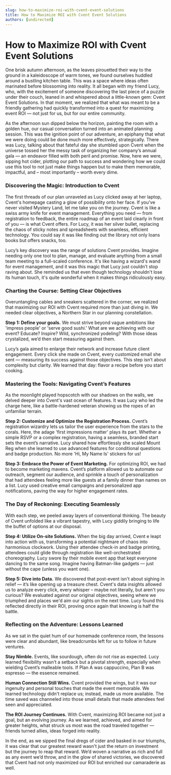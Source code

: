 ```yaml
---
slug: how-to-maximize-roi-with-cvent-event-solutions
title: How to Maximize ROI with Cvent Event Solutions
authors: [undirected]
---
```



# How to Maximize ROI with Cvent Event Solutions

One brisk autumn afternoon, as the leaves pirouetted their way to the ground in a kaleidoscope of warm tones, we found ourselves huddled around a bustling kitchen table. This was a space where ideas often marinated before blossoming into reality. It all began with my friend Lucy, who, with the excitement of someone discovering the last piece of a puzzle under their couch, leaned in and whispered about a little-known gem: Cvent Event Solutions. In that moment, we realized that what was meant to be a friendly gathering had quickly transformed into a quest for maximizing event ROI — not just for us, but for our entire community. 

As the afternoon sun dipped below the horizon, painting the room with a golden hue, our casual conversation turned into an animated planning session. This was the ignition point of our adventure, an epiphany that what we were doing could be done much more effectively, strategically. There was Lucy, talking about that fateful day she stumbled upon Cvent when the universe tossed her the messy task of organizing her company’s annual gala — an endeavor filled with both peril and promise. Now, here we were, sipping hot cider, plotting our path to success and wondering how we could use this tool to not just make things happen but to make them memorable, impactful, and – most importantly – worth every dime. 

### Discovering the Magic: Introduction to Cvent

The first threads of our plan unraveled as Lucy clicked away at her laptop, Cvent's homepage casting a glow of possibility onto her face. If you've never visited Mystery Land, let me take you on the journey. Cvent is like a swiss army knife for event management. Everything you need — from registration to feedback, the entire roadmap of an event laid clearly in front of you — is what Cvent offers. For Lucy, it was her silver bullet, replacing the chaos of sticky notes and spreadsheets with seamless, efficient technology. You could say it was like finding out the library not only loans books but offers snacks, too.

Lucy’s key discovery was the range of solutions Cvent provides. Imagine needing only one tool to plan, manage, and evaluate anything from a small team meeting to a full-scaled conference. It's like having a wizard's wand for event management, and it was this magic that Lucy just couldn’t stop raving about. She reminded us that even though technology shouldn't lose its human touch, it's quite wonderful when it makes things ridiculously easy.

### Charting the Course: Setting Clear Objectives

Overuntangling cables and sneakers scattered in the corner, we realized that maximizing our ROI with Cvent required more than just diving in. We needed clear objectives, a Northern Star in our planning constellation.

**Step 1: Define your goals.** We must strive beyond vague ambitions like 'impress people' or 'serve good sushi.' What are we achieving with our event? Educate? Inspire? Wild, synchronized yodeling? With those ideas crystalized, we’d then start measuring against them. 

Lucy’s gala aimed to enlarge their network and increase future client engagement. Every click she made on Cvent, every customized email she sent — measuring its success against those objectives. This step isn’t about complexity but clarity. We learned that day: flavor a recipe before you start cooking.

### Mastering the Tools: Navigating Cvent’s Features

As the moonlight played hopscotch with our shadows on the walls, we delved deeper into Cvent's vast ocean of features. It was Lucy who led the charge here, like a battle-hardened veteran showing us the ropes of an unfamiliar terrain. 

**Step 2: Customize and Optimize the Registration Process.** Cvent’s registration wizardry lets us tailor the user experience from the stars to the corals. Here, the adage 'first impressions matter' plays its part. Whether a simple RSVP or a complex registration, having a seamless, branded start sets the event’s narrative. Lucy shared how effortlessly she scaled Mount Reg when she learned to use advanced features for conditional questions and badge production. No more 'Hi, My Name Is' stickers for us!

**Step 3: Embrace the Power of Event Marketing.** For optimizing ROI, we had to become marketing mavens. Cvent’s platform allowed us to automate our outreach, segment our audience, and sprinkle a touch of personalization that had attendees feeling more like guests at a family dinner than names on a list. Lucy used creative email campaigns and personalized app notifications, paving the way for higher engagement rates. 

### The Day of Reckoning: Executing Seamlessly

With each step, we peeled away layers of conventional thinking. The beauty of Cvent unfolded like a vibrant tapestry, with Lucy giddily bringing to life the buffet of options at our disposal.
 
**Step 4: Utilize On-site Solutions.** When the big day arrived, Cvent e leapt into action with us, transforming a potential nightmare of chaos into harmonious clockwork. Using their attendee check-in and badge printing, attendees could glide through registration like well-orchestrated choreography. Lucy swore by their mobile event app that kept everyone dancing to the same song. Imagine having Batman-like gadgets — just without the cape (unless you want one).

**Step 5: Dive into Data.** We discovered that post-event isn't about sighing in relief — it’s like opening up a treasure chest. Cvent's data insights allowed us to analyze every click, every whisper – maybe not literally, but aren't you curious? We evaluated against our original objectives, seeing where we triumphed and places we'd aim our sights on the next time. Lucy found this reflected directly in their ROI, proving once again that knowing is half the battle.

### Reflecting on the Adventure: Lessons Learned

As we sat in the quiet hum of our homemade conference room, the lessons were clear and abundant, like breadcrumbs left for us to follow in future ventures. 

**Stay Nimble.** Events, like sourdough, often do not rise as expected. Lucy learned flexibility wasn’t a setback but a pivotal strength, especially when wielding Cvent’s malleable tools. If Plan A was cappuccino, Plan B was espresso — the essence remained.

**Human Connection Still Wins.** Cvent provided the wings, but it was our ingenuity and personal touches that made the event memorable. We learned technology didn't replace us; instead, made us more available. The time saved was channeled into those small details that made attendees feel seen and appreciated.

**The ROI Journey Continues.** With Cvent, maximizing ROI became not just a goal, but an evolving journey. As we learned, achieved, and aimed for greater heights, what struck us most was the road traveled together — friends turned allies, ideas forged into reality.

In the end, as we sipped the final dregs of cider and basked in our triumphs, it was clear that our greatest reward wasn't just the return on investment but the journey to reap that reward. We’d woven a narrative as rich and full as any event we’d throw, and in the glow of shared victories, we discovered that Cvent had not only maximized our ROI but enriched our camaraderie as well.